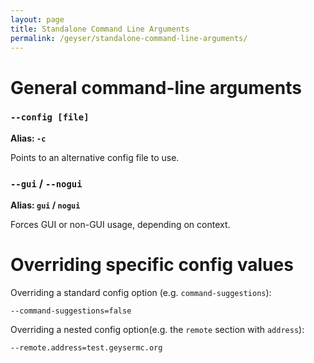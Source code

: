 ```yaml
---
layout: page
title: Standalone Command Line Arguments
permalink: /geyser/standalone-command-line-arguments/
---
```


# General command-line arguments

### `--config [file]`
**Alias: `-c`**

Points to an alternative config file to use.

### `--gui` / `--nogui`
**Alias: `gui` / `nogui`**

Forces GUI or non-GUI usage, depending on context.

# Overriding specific config values
Overriding a standard config option (e.g. `command-suggestions`):

`--command-suggestions=false`

Overriding a nested config option(e.g. the `remote` section with `address`):

`--remote.address=test.geysermc.org`
